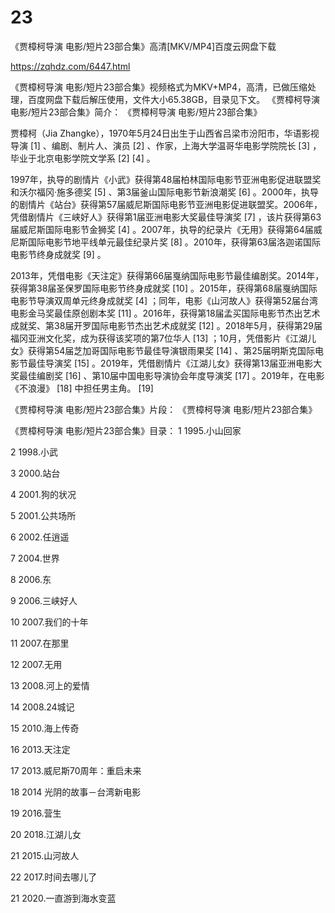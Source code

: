 # 23
《贾樟柯导演 电影/短片23部合集》高清[MKV/MP4]百度云网盘下载

https://zqhdz.com/6447.html

《贾樟柯导演 电影/短片23部合集》视频格式为MKV+MP4，高清，已做压缩处理，百度网盘下载后解压使用，文件大小65.38GB，目录见下文。
《贾樟柯导演 电影/短片23部合集》简介：
《贾樟柯导演 电影/短片23部合集》

贾樟柯（Jia Zhangke），1970年5月24日出生于山西省吕梁市汾阳市，华语影视导演 [1] 、编剧、制片人、演员 [2] 、作家，上海大学温哥华电影学院院长 [3] ，毕业于北京电影学院文学系 [2] [4] 。

1997年，执导的剧情片《小武》获得第48届柏林国际电影节亚洲电影促进联盟奖和沃尔福冈·施多德奖 [5] 、第3届釜山国际电影节新浪潮奖 [6] 。2000年，执导的剧情片《站台》获得第57届威尼斯国际电影节亚洲电影促进联盟奖。2006年，凭借剧情片《三峡好人》获得第1届亚洲电影大奖最佳导演奖 [7] ，该片获得第63届威尼斯国际电影节金狮奖 [4] 。2007年，执导的纪录片《无用》获得第64届威尼斯国际电影节地平线单元最佳纪录片奖 [8] 。2010年，获得第63届洛迦诺国际电影节终身成就奖 [9] 。

2013年，凭借电影《天注定》获得第66届戛纳国际电影节最佳编剧奖。2014年，获得第38届圣保罗国际电影节终身成就奖 [10] 。2015年，获得第68届戛纳国际电影节导演双周单元终身成就奖 [4] ；同年，电影《山河故人》获得第52届台湾电影金马奖最佳原创剧本奖 [11] 。2016年，获得第18届孟买国际电影节杰出艺术成就奖、第38届开罗国际电影节杰出艺术成就奖 [12] 。2018年5月，获得第29届福冈亚洲文化奖，成为获得该奖项的第7位华人 [13] ；10月，凭借影片《江湖儿女》获得第54届芝加哥国际电影节最佳导演银雨果奖 [14] 、第25届明斯克国际电影节最佳导演奖 [15] 。2019年，凭借剧情片《江湖儿女》获得第13届亚洲电影大奖最佳编剧奖 [16] 、第10届中国电影导演协会年度导演奖 [17] 。2019年，在电影《不浪漫》 [18] 中担任男主角。 [19]

《贾樟柯导演 电影/短片23部合集》片段：
《贾樟柯导演 电影/短片23部合集》

《贾樟柯导演 电影/短片23部合集》目录：
1 1995.小山回家

2 1998.小武

3 2000.站台

4 2001.狗的状况

5 2001.公共场所

6 2002.任逍遥

7 2004.世界

8 2006.东

9 2006.三峡好人

10 2007.我们的十年

11 2007.在那里

12 2007.无用

13 2008.河上的爱情

14 2008.24城记

15 2010.海上传奇

16 2013.天注定

17 2013.威尼斯70周年：重启未来

18 2014 光阴的故事－台湾新电影

19 2016.营生

20 2018.江湖儿女

21 2015.山河故人

22 2017.时间去哪儿了

21 2020.一直游到海水变蓝
